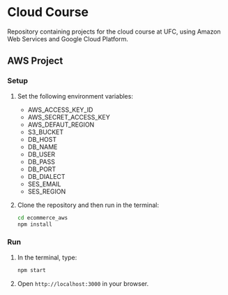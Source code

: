 # Cloud Course
Repository containing projects for the cloud course at UFC, using Amazon Web Services and Google Cloud Platform.


## AWS Project

### Setup

1. Set the following environment variables:
   * AWS_ACCESS_KEY_ID
   * AWS_SECRET_ACCESS_KEY
   * AWS_DEFAUT_REGION
   * S3_BUCKET
   * DB_HOST
   * DB_NAME
   * DB_USER
   * DB_PASS
   * DB_PORT
   * DB_DIALECT
   * SES_EMAIL
   * SES_REGION

2. Clone the repository and then run in the terminal:  
    ```bash
    cd ecommerce_aws 
    npm install
    ```
    
### Run
1. In the terminal, type:

    ```bash
    npm start
    ```
    
2. Open `http://localhost:3000` in your browser.
